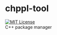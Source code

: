 # chppl-tool
[![MIT License](http://img.shields.io/badge/license-MIT-blue.svg?style=flat)](LICENSE)  
C++ package manager
